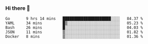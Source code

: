 ### Hi there 👋

<!--
**yeya24/yeya24** is a ✨ _special_ ✨ repository because its `README.md` (this file) appears on your GitHub profile.

Here are some ideas to get you started:

- 🔭 I’m currently working on ...
- 🌱 I’m currently learning ...
- 👯 I’m looking to collaborate on ...
- 🤔 I’m looking for help with ...
- 💬 Ask me about ...
- 📫 How to reach me: ...
- 😄 Pronouns: ...
- ⚡ Fun fact: ...
-->

<!--START_SECTION:waka-->
```text
Go       9 hrs 14 mins   █████████████████████░░░░   84.37 % 
YAML     34 mins         █▒░░░░░░░░░░░░░░░░░░░░░░░   05.23 % 
Bash     26 mins         █░░░░░░░░░░░░░░░░░░░░░░░░   04.03 % 
JSON     11 mins         ▒░░░░░░░░░░░░░░░░░░░░░░░░   01.82 % 
Docker   8 mins          ▒░░░░░░░░░░░░░░░░░░░░░░░░   01.36 % 
```
<!--END_SECTION:waka-->
